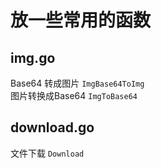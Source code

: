 # 放一些常用的函数
## img.go
Base64 转成图片 `ImgBase64ToImg`  
图片转换成Base64 `ImgToBase64`   
## download.go  
文件下载 `Download`